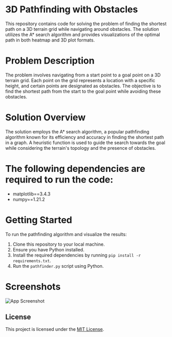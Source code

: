 
# 3D Pathfinding with Obstacles

This repository contains code for solving the problem of finding the shortest path on a 3D terrain grid while navigating around obstacles. The solution utilizes the A* search algorithm and provides visualizations of the optimal path in both heatmap and 3D plot formats.

# Problem Description

The problem involves navigating from a start point to a goal point on a 3D terrain grid. Each point on the grid represents a location with a specific height, and certain points are designated as obstacles. The objective is to find the shortest path from the start to the goal point while avoiding these obstacles.


# Solution Overview

The solution employs the A* search algorithm, a popular pathfinding algorithm known for its efficiency and accuracy in finding the shortest path in a graph. A heuristic function is used to guide the search towards the goal while considering the terrain's topology and the presence of obstacles.

# The following dependencies are required to run the code:

- matplotlib==3.4.3
- numpy==1.21.2

# Getting Started

To run the pathfinding algorithm and visualize the results:

1. Clone this repository to your local machine.
2. Ensure you have Python installed.
3. Install the required dependencies by running `pip install -r requirements.txt`.
4. Run the `pathfinder.py` script using Python.


# Screenshots
![App Screenshot](https://github.com/kosa12/Pathfinder-3D/blob/main/screenshots/100x100.png)

## License

This project is licensed under the [MIT License](LICENSE).
